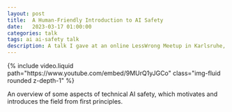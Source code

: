 ```yaml
---
layout: post
title:  A Human-Friendly Introduction to AI Safety
date:   2023-03-17 01:00:00
categories: talk
tags: ai ai-safety talk
description: A talk I gave at an online LessWrong Meetup in Karlsruhe, Germany, covering the basics of technical AI safety.
---
```


<div class="row mt-3">
    <div class="col-sm mt-3 mt-md-0" style="display: flex; justify-content: center;">
        {% include video.liquid path="https://www.youtube.com/embed/9MUrQ1yJGCo" class="img-fluid rounded z-depth-1" %}
    </div>
</div>

An overview of some aspects of technical AI safety, which motivates and introduces the field from first principles.
